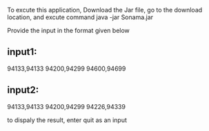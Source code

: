 To excute this application, Download the Jar file, go to the download location, and excute command 
java -jar Sonama.jar

Provide the input in the format given below

input1:
-------
94133,94133
94200,94299
94600,94699

input2:
-------
94133,94133
94200,94299
94226,94339

to dispaly the result, enter quit as an input 
